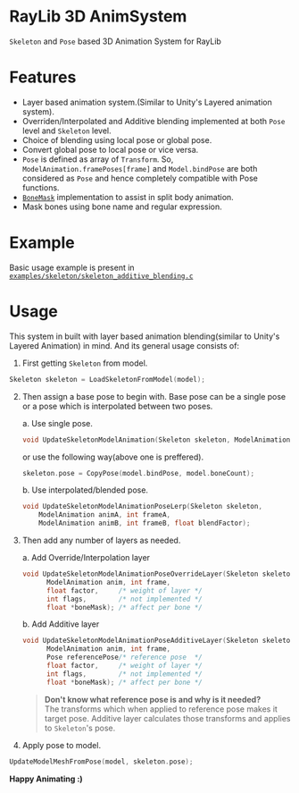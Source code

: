 # RayLib 3D AnimSystem
`Skeleton` and `Pose` based 3D Animation System for RayLib

# Features
 - Layer based animation system.(Similar to Unity's Layered animation system).
 - Overriden/Interpolated and Additive blending implemented at both `Pose` level and `Skeleton` level.
 - Choice of blending using local pose or global pose.
 - Convert global pose to local pose or vice versa.
 - `Pose` is defined as array of `Transform`. So, `ModelAnimation.framePoses[frame]` and `Model.bindPose` are both considered as `Pose` and hence completely compatible with Pose functions.
 - [`BoneMask`](https://github.com/Kirandeep-Singh-Khehra/raylib-3d-anim-system/blob/main/src/bone_mask.c) implementation to assist in split body animation.
 - Mask bones using bone name and regular expression.

# Example
Basic usage example is present in [`examples/skeleton/skeleton_additive_blending.c`](https://github.com/Kirandeep-Singh-Khehra/raylib-3d-anim-system/blob/main/examples/skeleton/skeleton_additive_blending.c)

# Usage
This system in built with layer based animation blending(similar to Unity's Layered Animation) in mind. And its general usage consists of:

1. First getting `Skeleton` from model.
```c
Skeleton skeleton = LoadSkeletonFromModel(model);
```

2. Then assign a base pose to begin with. Base pose can be a single pose or a pose which is interpolated between two poses.

   a. Use single pose.
      ```c
      void UpdateSkeletonModelAnimation(Skeleton skeleton, ModelAnimation anim, int frame);
      ```
      or use the following way(above one is preffered).
      ```c
      skeleton.pose = CopyPose(model.bindPose, model.boneCount);
      ```
   b. Use interpolated/blended pose.
      ```c
      void UpdateSkeletonModelAnimationPoseLerp(Skeleton skeleton,
          ModelAnimation animA, int frameA,
          ModelAnimation animB, int frameB, float blendFactor);
      ```

3. Then add any number of layers as needed.

   a. Add Override/Interpolation layer
      ```c
      void UpdateSkeletonModelAnimationPoseOverrideLayer(Skeleton skeleton,
            ModelAnimation anim, int frame,
            float factor,     /* weight of layer */
            int flags,        /* not implemented */
            float *boneMask); /* affect per bone */
      ```
   b. Add Additive layer
      ```c
      void UpdateSkeletonModelAnimationPoseAdditiveLayer(Skeleton skeleton,
            ModelAnimation anim, int frame,
            Pose referencePose/* reference pose  */
            float factor,     /* weight of layer */
            int flags,        /* not implemented */
            float *boneMask); /* affect per bone */
      ```
      > **Don't know what reference pose is and why is it needed?**</br>
      > The transforms which when applied to reference pose makes it target pose. Additive layer calculates those transforms and applies to `Skeleton`'s pose.

4. Apply pose to model.
```c
UpdateModelMeshFromPose(model, skeleton.pose);
```

**Happy Animating :)**

